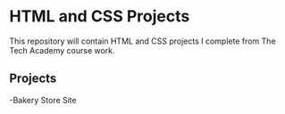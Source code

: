 # HTML and CSS Projects
 This repository will contain HTML and CSS projects I complete from The Tech Academy course work.

 ## Projects
-Bakery Store Site
